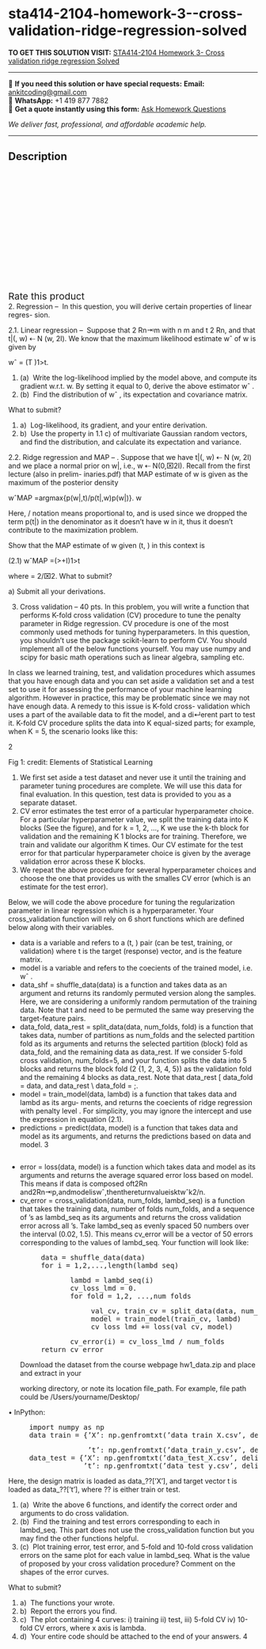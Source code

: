 # sta414-2104-homework-3--cross-validation-ridge-regression-solved
**TO GET THIS SOLUTION VISIT:** [STA414-2104 Homework 3- Cross validation ridge regression Solved](https://www.ankitcodinghub.com/product/sta414-2104-homework-3-cross-validation-ridge-regression-solved/)


---

📩 **If you need this solution or have special requests:** **Email:** ankitcoding@gmail.com  
📱 **WhatsApp:** +1 419 877 7882  
📄 **Get a quote instantly using this form:** [Ask Homework Questions](https://www.ankitcodinghub.com/services/ask-homework-questions/)

*We deliver fast, professional, and affordable academic help.*

---

<h2>Description</h2>



<div class="kk-star-ratings kksr-auto kksr-align-center kksr-valign-top" data-payload="{&quot;align&quot;:&quot;center&quot;,&quot;id&quot;:&quot;96442&quot;,&quot;slug&quot;:&quot;default&quot;,&quot;valign&quot;:&quot;top&quot;,&quot;ignore&quot;:&quot;&quot;,&quot;reference&quot;:&quot;auto&quot;,&quot;class&quot;:&quot;&quot;,&quot;count&quot;:&quot;0&quot;,&quot;legendonly&quot;:&quot;&quot;,&quot;readonly&quot;:&quot;&quot;,&quot;score&quot;:&quot;0&quot;,&quot;starsonly&quot;:&quot;&quot;,&quot;best&quot;:&quot;5&quot;,&quot;gap&quot;:&quot;4&quot;,&quot;greet&quot;:&quot;Rate this product&quot;,&quot;legend&quot;:&quot;0\/5 - (0 votes)&quot;,&quot;size&quot;:&quot;24&quot;,&quot;title&quot;:&quot;STA414-2104 Homework 3- Cross validation ridge regression Solved&quot;,&quot;width&quot;:&quot;0&quot;,&quot;_legend&quot;:&quot;{score}\/{best} - ({count} {votes})&quot;,&quot;font_factor&quot;:&quot;1.25&quot;}">

<div class="kksr-stars">

<div class="kksr-stars-inactive">
            <div class="kksr-star" data-star="1" style="padding-right: 4px">


<div class="kksr-icon" style="width: 24px; height: 24px;"></div>
        </div>
            <div class="kksr-star" data-star="2" style="padding-right: 4px">


<div class="kksr-icon" style="width: 24px; height: 24px;"></div>
        </div>
            <div class="kksr-star" data-star="3" style="padding-right: 4px">


<div class="kksr-icon" style="width: 24px; height: 24px;"></div>
        </div>
            <div class="kksr-star" data-star="4" style="padding-right: 4px">


<div class="kksr-icon" style="width: 24px; height: 24px;"></div>
        </div>
            <div class="kksr-star" data-star="5" style="padding-right: 4px">


<div class="kksr-icon" style="width: 24px; height: 24px;"></div>
        </div>
    </div>

<div class="kksr-stars-active" style="width: 0px;">
            <div class="kksr-star" style="padding-right: 4px">


<div class="kksr-icon" style="width: 24px; height: 24px;"></div>
        </div>
            <div class="kksr-star" style="padding-right: 4px">


<div class="kksr-icon" style="width: 24px; height: 24px;"></div>
        </div>
            <div class="kksr-star" style="padding-right: 4px">


<div class="kksr-icon" style="width: 24px; height: 24px;"></div>
        </div>
            <div class="kksr-star" style="padding-right: 4px">


<div class="kksr-icon" style="width: 24px; height: 24px;"></div>
        </div>
            <div class="kksr-star" style="padding-right: 4px">


<div class="kksr-icon" style="width: 24px; height: 24px;"></div>
        </div>
    </div>
</div>


<div class="kksr-legend" style="font-size: 19.2px;">
            <span class="kksr-muted">Rate this product</span>
    </div>
    </div>
<div class="page" title="Page 1">
<div class="layoutArea">
<div class="column">
2. Regression –&nbsp; In this question, you will derive certain properties of linear regres- sion.

2.1. Linear regression –&nbsp; Suppose that 2 Rn⇥m with n m and t 2 Rn, and that t|(, w) ⇠ N (w, 2I). We know that the maximum likelihood estimate wˆ of w is given by

wˆ = (T )1&gt;t.

<ol>
<li>(a) &nbsp;Write the log-likelihood implied by the model above, and compute its gradient w.r.t. w. By setting it equal to 0, derive the above estimator wˆ .</li>
<li>(b) &nbsp;Find the distribution of wˆ , its expectation and covariance matrix.</li>
</ol>
What to submit?

<ol>
<li>a) &nbsp;Log-likelihood, its gradient, and your entire derivation.</li>
<li>b) &nbsp;Use the property in 1.1 c) of multivariate Gaussian random vectors, and find the distribution,
and calculate its expectation and variance.
</li>
</ol>
2.2. Ridge regression and MAP – . Suppose that we have t|(, w) ⇠ N (w, 2I) and we place a normal prior on w|, i.e., w ⇠ N(0,⌧2I). Recall from the first lecture (also in prelim- inaries.pdf) that MAP estimate of w is given as the maximum of the posterior density

wˆMAP =argmax{p(w|,t)/p(t|,w)p(w|)}. w

Here, / notation means proportional to, and is used since we dropped the term p(t|) in the denominator as it doesn’t have w in it, thus it doesn’t contribute to the maximization problem.

Show that the MAP estimate of w given (t, ) in this context is

(2.1) wˆMAP =(&gt;+I)1&gt;t

where = 2/⌧2. What to submit?

a) Submit all your derivations.

3. Cross validation – 40 pts. In this problem, you will write a function that performs K-fold cross validation (CV) procedure to tune the penalty parameter in Ridge regression. CV procedure is one of the most commonly used methods for tuning hyperparameters. In this question, you shouldn’t use the package scikit-learn to perform CV. You should implement all of the below functions yourself. You may use numpy and scipy for basic math operations such as linear algebra, sampling etc.

In class we learned training, test, and validation procedures which assumes that you have enough data and you can set aside a validation set and a test set to use it for assessing the performance of your machine learning algorithm. However in practice, this may be problematic since we may not have enough data. A remedy to this issue is K-fold cross- validation which uses a part of the available data to fit the model, and a di↵erent part to test it. K-fold CV procedure splits the data into K equal-sized parts; for example, when K = 5, the scenario looks like this:

2

</div>
</div>
</div>
<div class="page" title="Page 2">
<div class="layoutArea">
<div class="column">
Fig 1: credit: Elements of Statistical Learning

<ol>
<li>We first set aside a test dataset and never use it until the training and parameter tuning procedures are complete. We will use this data for final evaluation. In this question, test data is provided to you as a separate dataset.</li>
<li>CV error estimates the test error of a particular hyperparameter choice. For a particular hyperparameter value, we split the training data into K blocks (See the figure), and for k = 1, 2, …, K we use the k-th block for validation and the remaining K 1 blocks are for training. Therefore, we train and validate our algorithm K times. Our CV estimate for the test error for that particular hyperparameter choice is given by the average validation error across these K blocks.</li>
<li>We repeat the above procedure for several hyperparameter choices and choose the one that provides us with the smalles CV error (which is an estimate for the test error).</li>
</ol>
Below, we will code the above procedure for tuning the regularization parameter in linear regression which is a hyperparameter. Your cross_validation function will rely on 6 short functions which are defined below along with their variables.

<ul>
<li>data is a variable and refers to a (t, ) pair (can be test, training, or validation) where t is the target (response) vector, and is the feature matrix.</li>
<li>model is a variable and refers to the coecients of the trained model, i.e. wˆ .</li>
<li>data_shf = shuffle_data(data) is a function and takes data as an argument and returns its randomly permuted version along the samples. Here, we are considering a uniformly random permutation of the training data. Note that t and need to be permuted the same
way preserving the target-feature pairs.
</li>
<li>data_fold, data_rest = split_data(data, num_folds, fold) is a function that takes
data, number of partitions as num_folds and the selected partition fold as its arguments and returns the selected partition (block) fold as data_fold, and the remaining data as data_rest. If we consider 5-fold cross validation, num_folds=5, and your function splits the data into 5 blocks and returns the block fold (2 {1, 2, 3, 4, 5}) as the validation fold and the remaining 4 blocks as data_rest. Note that data_rest [ data_fold = data, and data_rest \ data_fold = ;.
</li>
<li>model = train_model(data, lambd) is a function that takes data and lambd as its argu- ments, and returns the coecients of ridge regression with penalty level . For simplicity, you may ignore the intercept and use the expression in equation (2.1).</li>
<li>predictions = predict(data, model) is a function that takes data and model as its arguments, and returns the predictions based on data and model.
3
</li>
</ul>
</div>
</div>
</div>
<div class="page" title="Page 3">
<div class="layoutArea">
<div class="column">
<ul>
<li>error = loss(data, model) is a function which takes data and model as its arguments and returns the average squared error loss based on model. This means if data is composed oft2Rn and2Rn⇥p,andmodeliswˆ,thenthereturnvalueisktwˆk2/n.</li>
<li>cv_error = cross_validation(data, num_folds, lambd_seq) is a function that takes the training data, number of folds num_folds, and a sequence of ’s as lambd_seq as its arguments and returns the cross validation error across all ’s. Take lambd_seq as evenly spaced 50 numbers over the interval (0.02, 1.5). This means cv_error will be a vector of 50 errors corresponding to the values of lambd_seq. Your function will look like:
<pre>     data = shuffle_data(data)
     for i = 1,2,...,length(lambd_seq)
</pre>
<pre>            lambd = lambd_seq(i)
            cv_loss_lmd = 0.
            for fold = 1,2, ...,num_folds
</pre>
<pre>                 val_cv, train_cv = split_data(data, num_folds, fold)
                 model = train_model(train_cv, lambd)
                 cv_loss_lmd += loss(val_cv, model)
</pre>
<pre>            cv_error(i) = cv_loss_lmd / num_folds
     return cv_error
</pre>
Download the dataset from the course webpage hw1_data.zip and place and extract in your

working directory, or note its location file_path. For example, file path could be /Users/yourname/Desktop/
</li>
</ul>
• InPython:

<pre>     import numpy as np
     data_train = {’X’: np.genfromtxt(’data_train_X.csv’, delimiter=’,’),
</pre>
<pre>                   ’t’: np.genfromtxt(’data_train_y.csv’, delimiter=’,’)}
     data_test = {’X’: np.genfromtxt(’data_test_X.csv’, delimiter=’,’),
                  ’t’: np.genfromtxt(’data_test_y.csv’, delimiter=’,’)}
</pre>
Here, the design matrix is loaded as data_??[’X’], and target vector t is loaded as data_??[’t’], where ?? is either train or test.

<ol>
<li>(a) &nbsp;Write the above 6 functions, and identify the correct order and arguments to do cross validation.</li>
<li>(b) &nbsp;Find the training and test errors corresponding to each in lambd_seq. This part does not use the cross_validation function but you may find the other functions helpful.</li>
<li>(c) &nbsp;Plot training error, test error, and 5-fold and 10-fold cross validation errors on the same plot for each value in lambd_seq. What is the value of proposed by your cross validation procedure? Comment on the shapes of the error curves.</li>
</ol>
What to submit?

<ol>
<li>a) &nbsp;The functions your wrote.</li>
<li>b) &nbsp;Report the errors you find.</li>
<li>c) &nbsp;The plot containing 4 curves: i) training ii) test, iii) 5-fold CV iv) 10-fold CV errors, where
x axis is lambda.
</li>
<li>d) &nbsp;Your entire code should be attached to the end of your answers.
4
</li>
</ol>
</div>
</div>
</div>

